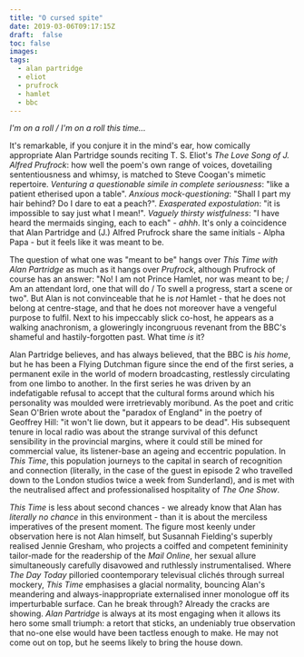 ```yaml
---
title: "O cursed spite"
date: 2019-03-06T09:17:15Z
draft:  false
toc: false
images:
tags: 
  - alan partridge
  - eliot
  - prufrock
  - hamlet
  - bbc
---
```

_I'm on a roll / I'm on a roll this time..._

It's remarkable, if you conjure it in the mind's ear, how comically appropriate Alan Partridge sounds reciting T. S. Eliot's _The Love Song of J. Alfred Prufrock_: how well the poem's own range of voices, dovetailing sententiousness and whimsy, is matched to Steve Coogan's mimetic repertoire. _Venturing a questionable simile in complete seriousness_: "like a patient etherised upon a table". _Anxious mock-questioning_: "Shall I part my hair behind? Do I dare to eat a peach?". _Exasperated expostulation_: "it is impossible to say just what I mean!". _Vaguely thirsty wistfulness_: "I have heard the mermaids singing, each to each" - _ahhh_. It's only a coincidence that Alan Partridge and (J.) Alfred Prufrock share the same initials - Alpha Papa - but it feels like it was meant to be.

The question of what one was "meant to be" hangs over _This Time with Alan Partridge_ as much as it hangs over _Prufrock_, although Prufrock of course has an answer: "No! I am not Prince Hamlet, nor was meant to be; / Am an attendant lord, one that will do / To swell a progress, start a scene or two". But Alan is not convinceable that he is _not_ Hamlet - that he does not belong at centre-stage, and that he does not moreover have a vengeful purpose to fulfil. Next to his impeccably slick co-host, he appears as a walking anachronism, a gloweringly incongruous revenant from the BBC's shameful and hastily-forgotten past. What time _is_ it?

Alan Partridge believes, and has always believed, that the BBC is _his home_, but he has been a Flying Dutchman figure since the end of the first series, a permanent exile in the world of modern broadcasting, restlessly circulating from one limbo to another. In the first series he was driven by an indefatigable refusal to accept that the cultural forms around which his personality was moulded were irretrievably moribund. As the poet and critic Sean O'Brien wrote about the "paradox of England" in the poetry of Geoffrey Hill: "it won't lie down, but it appears to be dead". His subsequent tenure in local radio was about the strange survival of this defunct sensibility in the provincial margins, where it could still be mined for commercial value, its listener-base an ageing and eccentric population. In _This Time_, this population journeys to the capital in search of recognition and connection (literally, in the case of the guest in episode 2 who travelled down to the London studios twice a week from Sunderland), and is met with the neutralised affect and professionalised hospitality of _The One Show_.

_This Time_ is less about second chances - we already know that Alan has _literally no chance_ in this environment - than it is about the merciless imperatives of the present moment. The figure most keenly under observation here is not Alan himself, but Susannah Fielding's superbly realised Jennie Gresham, who projects a coiffed and competent femininity tailor-made for the readership of the _Mail Online_, her sexual allure simultaneously carefully disavowed and ruthlessly instrumentalised. Where _The Day Today_ pilloried coontemporary televisual clich&eacute;s through surreal mockery, _This Time_ emphasises a glacial normality, bouncing Alan's meandering and always-inappropriate externalised inner monologue off its imperturbable surface. Can he break through? Already the cracks are showing. _Alan Partridge_ is always at its most engaging when it allows its hero some small triumph: a retort that sticks, an undeniably true observation that no-one else would have been tactless enough to make. He may not come out on top, but he seems likely to bring the house down.
